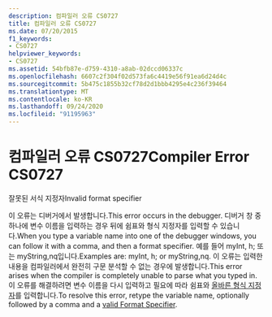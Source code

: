 ```yaml
---
description: 컴파일러 오류 CS0727
title: 컴파일러 오류 CS0727
ms.date: 07/20/2015
f1_keywords:
- CS0727
helpviewer_keywords:
- CS0727
ms.assetid: 54bfb87e-d759-4310-a8ab-02dccd06337c
ms.openlocfilehash: 6607c2f304f02d573fa6c4419e56f91ea6d24d4c
ms.sourcegitcommit: 5b475c1855b32cf78d2d1bbb4295e4c236f39464
ms.translationtype: MT
ms.contentlocale: ko-KR
ms.lasthandoff: 09/24/2020
ms.locfileid: "91195963"
---
```

# <a name="compiler-error-cs0727"></a><span data-ttu-id="59168-103">컴파일러 오류 CS0727</span><span class="sxs-lookup"><span data-stu-id="59168-103">Compiler Error CS0727</span></span>

<span data-ttu-id="59168-104">잘못된 서식 지정자</span><span class="sxs-lookup"><span data-stu-id="59168-104">Invalid format specifier</span></span>  
  
 <span data-ttu-id="59168-105">이 오류는 디버거에서 발생합니다.</span><span class="sxs-lookup"><span data-stu-id="59168-105">This error occurs in the debugger.</span></span> <span data-ttu-id="59168-106">디버거 창 중 하나에 변수 이름을 입력하는 경우 뒤에 쉼표와 형식 지정자를 입력할 수 있습니다.</span><span class="sxs-lookup"><span data-stu-id="59168-106">When you type a variable name into one of the debugger windows, you can follow it with a comma, and then a format specifier.</span></span> <span data-ttu-id="59168-107">예를 들어 myInt, h; 또는 myString,nq입니다.</span><span class="sxs-lookup"><span data-stu-id="59168-107">Examples are: myInt, h; or myString,nq.</span></span> <span data-ttu-id="59168-108">이 오류는 입력한 내용을 컴파일러에서 완전히 구문 분석할 수 없는 경우에 발생합니다.</span><span class="sxs-lookup"><span data-stu-id="59168-108">This error arises when the compiler is completely unable to parse what you typed in.</span></span> <span data-ttu-id="59168-109">이 오류를 해결하려면 변수 이름을 다시 입력하고 필요에 따라 쉼표와 [올바른 형식 지정자](/visualstudio/debugger/format-specifiers-in-csharp)를 입력합니다.</span><span class="sxs-lookup"><span data-stu-id="59168-109">To resolve this error, retype the variable name, optionally followed by a comma and a [valid Format Specifier](/visualstudio/debugger/format-specifiers-in-csharp).</span></span>
